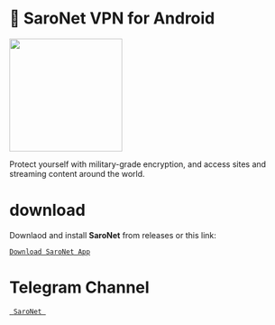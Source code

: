 # 📱 SaroNet VPN for Android
<img src="https://github.com/user-attachments/assets/4b2dfbfb-4ebe-47e2-aece-4c3819322461" width="200" height="200" secured-asset-link="" style="max-width: 100%;">
<p dir="auto"> Protect yourself with military-grade encryption, and access sites and streaming content around the world.


# download
<p dir="auto"> Downlaod and install <strong>SaroNet</strong> from releases or this link:</p>
<p dir="auto"><a href="https://github.com/saronetapp/SaroNet/releases/download/1.0.6/SaroNet-1.0.6.apk"><code>Download SaroNet App</code></a></p>

# Telegram Channel
<a href="https://t.me/saro_net"><code> SaroNet </code></a></p>
